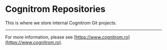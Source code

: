 # Cognitrom Repositories

This is where we store internal Cognitrom Git projects.

---

For more information, please see [https://www.cognitrom.ro](https://www.cognitrom.ro).
